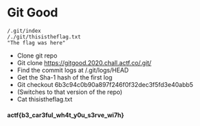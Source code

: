 # Git Good

```
/.git/index
/./git/thisistheflag.txt
"The flag was here"
```

* Clone git repo
* Git clone https://gitgood.2020.chall.actf.co/.git/
* Find the commit logs at /.git/logs/HEAD
* Get the Sha-1 hash of the first log
* Git checkout 6b3c94c0b90a897f246f0f32dec3f5fd3e40abb5
* (Switches to that version of the repo)
* Cat thisistheflag.txt
#### actf{b3_car3ful_wh4t_y0u_s3rve_wi7h}
